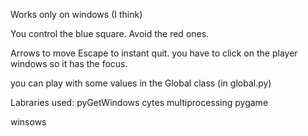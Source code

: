 Works only on windows (I think)

You control the blue square.
Avoid the red ones.

Arrows to move
Escape to instant quit.
you have to click on the player windows so it has the focus.

you can play with some values in the Global class (in global.py)

Labraries used:
pyGetWindows
cytes
multiprocessing
pygame













winsows
